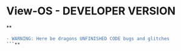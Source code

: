 # View-OS - DEVELOPER VERSION

**
```diff
- WARNING: Here be dragons UNFINISHED CODE bugs and glitches
```**
